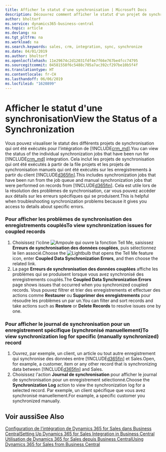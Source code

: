 ```yaml
---
title: Afficher le statut d'une synchronisation | Microsoft Docs
description: Découvrez comment afficher le statut d'un projet de synchronisation individuelle.
author: bholtorf
ms.service: dynamics365-business-central
ms.topic: article
ms.devlang: na
ms.tgt_pltfrm: na
ms.workload: na
ms.search.keywords: sales, crm, integration, sync, synchronize
ms.date: 04/01/2019
ms.author: bholtorf
ms.openlocfilehash: 11e29674c2d12031fdf4e7f66e767be4fcc74795
ms.sourcegitcommit: 04581558f6c5488c705a7ac392cf297be10b5f4f
ms.translationtype: HT
ms.contentlocale: fr-CH
ms.lasthandoff: 06/06/2019
ms.locfileid: "1620899"
---
```

# <a name="view-the-status-of-a-synchronization"></a><span data-ttu-id="bbf94-103">Afficher le statut d'une synchronisation</span><span class="sxs-lookup"><span data-stu-id="bbf94-103">View the Status of a Synchronization</span></span>
<span data-ttu-id="bbf94-104">Vous pouvez visualiser le statut des différents projets de synchronisation qui ont été exécutés pour l'intégration de [!INCLUDE[crm_md](includes/crm_md.md)].</span><span class="sxs-lookup"><span data-stu-id="bbf94-104">You can view the status of the individual synchronization jobs that have been run for [!INCLUDE[crm_md](includes/crm_md.md)] integration.</span></span> <span data-ttu-id="bbf94-105">Cela inclut les projets de synchronisation qui ont été exécutés à partir de la file projets et les projets de synchronisation manuels qui ont été exécutés sur les enregistrements à partir du client [!INCLUDE[d365fin](includes/d365fin_md.md)].</span><span class="sxs-lookup"><span data-stu-id="bbf94-105">This includes synchronization jobs that have been run from the job queue and manual synchronization jobs that were performed on records from [!INCLUDE[d365fin](includes/d365fin_md.md)].</span></span> <span data-ttu-id="bbf94-106">Cela est utile lors de la résolution des problèmes de synchronisation, car vous pouvez accéder aux détails sur les erreurs spécifiques qui se produisent.</span><span class="sxs-lookup"><span data-stu-id="bbf94-106">This is helpful when troubleshooting synchronization problems because it gives you access to details about specific errors.</span></span>

### <a name="to-view-synchronization-issues-for-coupled-records"></a><span data-ttu-id="bbf94-107">Pour afficher les problèmes de synchronisation des enregistrements couplés</span><span class="sxs-lookup"><span data-stu-id="bbf94-107">To view synchronization issues for coupled records</span></span>
1. <span data-ttu-id="bbf94-108">Choisissez l'icône ![Ampoule qui ouvre la fonction Tell Me](media/ui-search/search_small.png "Dites-moi ce que vous voulez faire"), saisissez **Erreurs de synchronisation des données couplées**, puis sélectionnez le lien associé.</span><span class="sxs-lookup"><span data-stu-id="bbf94-108">Choose the ![Lightbulb that opens the Tell Me feature](media/ui-search/search_small.png "Tell me what you want to do") icon, enter **Coupled Data Synchronization Errors**, and then choose the related link.</span></span>
2. <span data-ttu-id="bbf94-109">La page **Erreurs de synchronisation des données couplées** affiche les problèmes qui se produisent lorsque vous avez synchronisé des enregistrements couplés.</span><span class="sxs-lookup"><span data-stu-id="bbf94-109">The **Coupled Data Synchronization Errors** page shows issues that occurred when you synchronized coupled records.</span></span> <span data-ttu-id="bbf94-110">Vous pouvez filtrer et trier des enregistrements et effectuer des actions comme **Restaurer** ou **Supprimer des enregistrements** pour résoudre les problèmes un par un.</span><span class="sxs-lookup"><span data-stu-id="bbf94-110">You can filter and sort records and take actions such as **Restore** or **Delete Records** to resolve issues one by one.</span></span>

### <a name="to-view-synchronization-log-for-specific-manually-synchronized-record"></a><span data-ttu-id="bbf94-111">Pour afficher le journal de synchronisation pour un enregistrement spécifique (synchronisé manuellement)</span><span class="sxs-lookup"><span data-stu-id="bbf94-111">To view synchronization log for specific (manually synchronized) record</span></span>
1. <span data-ttu-id="bbf94-112">Ouvrez, par exemple, un client, un article ou tout autre enregistrement qui synchronise des données entre [!INCLUDE[d365fin](includes/d365fin_md.md)] et Sales.</span><span class="sxs-lookup"><span data-stu-id="bbf94-112">Open, for example, a customer, item or any other record that is synchronizing data between [!INCLUDE[d365fin](includes/d365fin_md.md)] and Sales.</span></span>
2. <span data-ttu-id="bbf94-113">Choisissez l'action **Journal de synchronisation** pour afficher le journal de synchronisation pour un enregistrement sélectionné.</span><span class="sxs-lookup"><span data-stu-id="bbf94-113">Choose the **Synchronization Log** action to view the synchronization log for a selected record.</span></span> <span data-ttu-id="bbf94-114">Par exemple, un client spécifique que vous avez synchronisé manuellement.</span><span class="sxs-lookup"><span data-stu-id="bbf94-114">For example, a specific customer you synchronized manually.</span></span>

## <a name="see-also"></a><span data-ttu-id="bbf94-115">Voir aussi</span><span class="sxs-lookup"><span data-stu-id="bbf94-115">See Also</span></span>  
[<span data-ttu-id="bbf94-116">Configuration de l'intégration de Dynamics 365 for Sales dans Business Central</span><span class="sxs-lookup"><span data-stu-id="bbf94-116">Setting Up Dynamics 365 for Sales Integration in Business Central</span></span>](admin-setting-up-integration-with-dynamics-sales.md)  
[<span data-ttu-id="bbf94-117">Utilisation de Dynamics 365 for Sales depuis Business Central</span><span class="sxs-lookup"><span data-stu-id="bbf94-117">Using Dynamics 365 for Sales from Business Central</span></span>](marketing-integrate-dynamicscrm.md)
